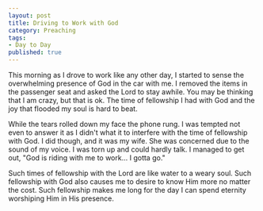 ```yaml
---
layout: post
title: Driving to Work with God
category: Preaching
tags:
- Day to Day
published: true
---
```

This morning as I drove to work like any other day, I started to sense the overwhelming presence of God in the car with me. I removed the items in the passenger seat and asked the Lord to stay awhile. You may be thinking that I am crazy, but that is ok. The time of fellowship  I had with God and the joy that flooded my soul is hard to beat.

While the tears rolled down my face the phone rung. I was tempted not even to answer it as I didn't what it to interfere with the time of fellowship with God. I did though, and it was my wife. She was concerned due to the sound of my voice. I was torn up and could hardly talk. I managed to get out, "God is riding with me to work... I gotta go."

Such times of fellowship with the Lord are like water to a weary soul. Such fellowship with God also causes me to desire to know Him more no matter the cost. Such fellowship makes me long for the day I can spend eternity worshiping Him in His presence.
